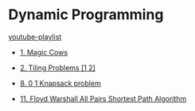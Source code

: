 # Dynamic Programming

[youtube-playlist](https://youtube.com/playlist?list=PLDV1Zeh2NRsAsbafOroUBnNV8fhZa7P4u&si=VPcUF-HBmDj5mU7x)

- [1. Magic Cows](videos/1.%20Magic%20Cows/README.md)

- [2. Tiling Problems [1 2]](videos/2.%20Tiling%20Problems%20[1%202]/README.md)

- [8. 0 1 Knapsack problem](videos/8.%200%201%20Knapsack%20problem/README.md)

- [11. Floyd Warshall All Pairs Shortest Path Algorithm](videos/11.%20Floyd%20Warshall%20All%20Pairs%20Shortest%20Path%20Algorithm/README.md)
